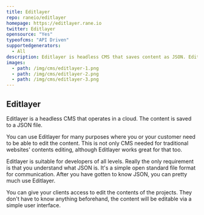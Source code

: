 ```yaml
---
title: Editlayer
repo: raneio/editlayer
homepage: https://editlayer.rane.io
twitter: Editlayer
opensource: "Yes"
typeofcms: "API Driven"
supportedgenerators:
  - All
description: Editlayer is headless CMS that saves content as JSON. Editlayer is build to work easily on Google's development platform - Firebase.
images:
  - path: /img/cms/editlayer-1.png
  - path: /img/cms/editlayer-2.png
  - path: /img/cms/editlayer-3.png
---
```


## Editlayer

Editlayer is a headless CMS that operates in a cloud. The content is saved to a JSON file.

You can use Editlayer for many purposes where you or your customer need to be able to edit the content. This is not only CMS needed for traditional websites' contents editing, although Editlayer works great for that too.

Editlayer is suitable for developers of all levels. Really the only requirement is that you understand what JSON is. It's a simple open standard file format for communication. After you have gotten to know JSON, you can pretty much use Editlayer.

You can give your clients access to edit the contents of the projects. They don't have to know anything beforehand, the content will be editable via a simple user interface.
